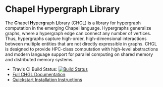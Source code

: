 # Chapel Hypergraph Library
The **C**hapel **H**yper**g**raph **L**ibrary (CHGL) is a library
for hypergraph computation in the emerging Chapel language.  Hypergraphs
generalize graphs, where a hypergraph edge can connect any number of vertices.
Thus, hypergraphs capture high-order, high-dimensional interactions between
multiple entities that are not directly expressible in graphs.  CHGL is designed
to provide HPC-class computation with high-level abstractions and modern
language support for parallel computing on shared memory and distributed memory
systems.

- Travis CI Build Status: [![Build Status](https://travis-ci.com/pnnl/chgl.svg?branch=master)](https://travis-ci.com/pnnl/chgl)
- [Full CHGL Documentation](https://pnnl.github.io/chgl/)
- [Quickstart Installation Instructions](https://pnnl.github.io/chgl/quickstart.html)